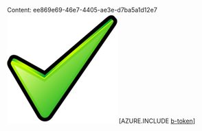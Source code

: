 Content: ee869e69-46e7-4405-ae3e-d7ba5a1d12e7![image](a9985df3-fce2-4904-a827-f997caa90de7.png)
[AZURE.INCLUDE [b-token](b66daeae-01da-42c3-8743-d07a23f5e855.md)]
